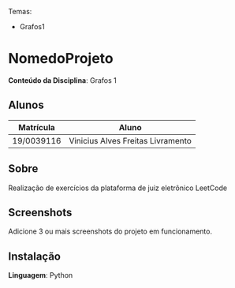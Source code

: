 

Temas:
 - Grafos1
# NomedoProjeto

**Conteúdo da Disciplina**: Grafos 1<br>

## Alunos
|Matrícula | Aluno |
| -- | -- |
| 19/0039116 |  Vinicius Alves Freitas Livramento |


## Sobre 
Realização de exercícios da plataforma de juiz eletrônico LeetCode

## Screenshots
Adicione 3 ou mais screenshots do projeto em funcionamento.

## Instalação 
**Linguagem**: Python<br>




